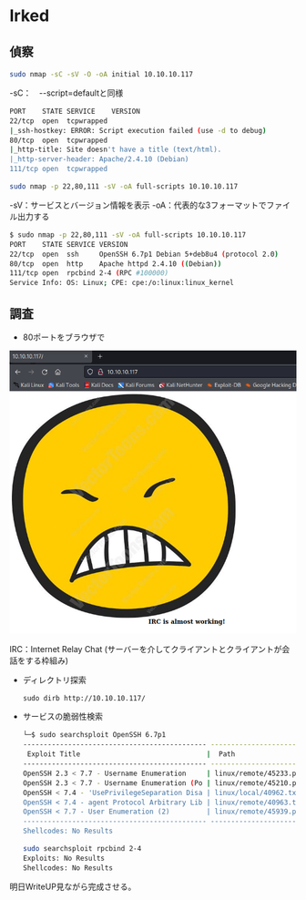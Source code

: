 # Irked

## 偵察

```bash
sudo nmap -sC -sV -O -oA initial 10.10.10.117
```

-sC：　--script=defaultと同様

```bash
PORT    STATE SERVICE    VERSION
22/tcp  open  tcpwrapped
|_ssh-hostkey: ERROR: Script execution failed (use -d to debug)
80/tcp  open  tcpwrapped
|_http-title: Site doesn't have a title (text/html).
|_http-server-header: Apache/2.4.10 (Debian)
111/tcp open  tcpwrapped
```

```bash
sudo nmap -p 22,80,111 -sV -oA full-scripts 10.10.10.117
```

-sV：サービスとバージョン情報を表示
-oA：代表的な3フォーマットでファイル出力する

```bash
$ sudo nmap -p 22,80,111 -sV -oA full-scripts 10.10.10.117
PORT    STATE SERVICE VERSION
22/tcp  open  ssh     OpenSSH 6.7p1 Debian 5+deb8u4 (protocol 2.0)
80/tcp  open  http    Apache httpd 2.4.10 ((Debian))
111/tcp open  rpcbind 2-4 (RPC #100000)
Service Info: OS: Linux; CPE: cpe:/o:linux:linux_kernel
```

## 調査

* 80ポートをブラウザで

![image-20220725224702807](img/image-20220725224702807.png)

IRC：Internet Relay Chat (サーバーを介してクライアントとクライアントが会話をする枠組み)

* ディレクトリ探索

  ```
  sudo dirb http://10.10.10.117/
  ```

* サービスの脆弱性検索

  ```bash
  └─$ sudo searchsploit OpenSSH 6.7p1
  --------------------------------------------- ---------------------------------
   Exploit Title                               |  Path
  --------------------------------------------- ---------------------------------
  OpenSSH 2.3 < 7.7 - Username Enumeration     | linux/remote/45233.py
  OpenSSH 2.3 < 7.7 - Username Enumeration (Po | linux/remote/45210.py
  OpenSSH < 7.4 - 'UsePrivilegeSeparation Disa | linux/local/40962.txt
  OpenSSH < 7.4 - agent Protocol Arbitrary Lib | linux/remote/40963.txt
  OpenSSH < 7.7 - User Enumeration (2)         | linux/remote/45939.py
  --------------------------------------------- ---------------------------------
  Shellcodes: No Results
  ```

  ```bash
  sudo searchsploit rpcbind 2-4
  Exploits: No Results
  Shellcodes: No Results
  ```

  

明日WriteUP見ながら完成させる。
